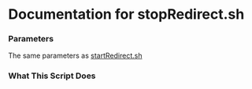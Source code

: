 # Documentation for stopRedirect.sh

### Parameters

The same parameters as [startRedirect.sh](./startRedirect.sh.md)

### What This Script Does
